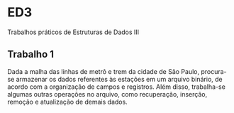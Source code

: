 # ED3
Trabalhos práticos de Estruturas de Dados III

## Trabalho 1
Dada a malha das linhas de metrô e trem da cidade de São Paulo, procura-se armazenar os dados referentes às estações em um arquivo binário, de acordo com a organização de campos e registros. Além disso, trabalha-se algumas outras operações no arquivo, como recuperação, inserção, remoção e atualização de demais dados.
